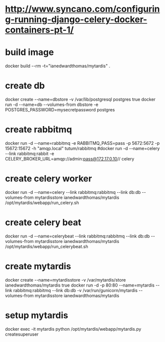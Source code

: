 # http://www.syncano.com/configuring-running-django-celery-docker-containers-pt-1/

# build image
docker build --rm -t="ianedwardthomas/mytardis" .


# create db
docker create --name=dbstore -v /var/lib/postgresql postgres true 
docker run -d --name=db --volumes-from dbstore -e POSTGRES_PASSWORD=mysecretpassword postgres

# create rabbitmq
docker run -d --name=rabbitmq -e RABBITMQ_PASS=pass -p 5672:5672 -p 15672:15672 -h "amqp.local" tutum/rabbitmq
#docker run -d --name=celery --link rabbitmq:rabbit -e CELERY_BROKER_URL=amqp://admin:pass@172.17.0.10// celery

# create celery worker
docker run -d --name=celery --link rabbitmq:rabbitmq --link db:db --volumes-from mytardisstore ianedwardthomas/mytardis /opt/mytardis/webapp/run_celery.sh

# create celery beat
docker run -d --name=celerybeat --link rabbitmq:rabbitmq --link db:db --volumes-from mytardisstore ianedwardthomas/mytardis /opt/mytardis/webapp/run_celerybeat.sh

# create mytardis
docker create --name=mytardisstore -v /var/mytardis/store ianedwardthomas/mytardis true 
docker run -d -p 80:80 --name=mytardis --link rabbitmq:rabbitmq --link db:db -v /var/run/gunicorn/mytardis --volumes-from mytardisstore ianedwardthomas/mytardis

# setup mytardis
docker exec -it mytardis python /opt/mytardis/webapp/mytardis.py createsuperuser
